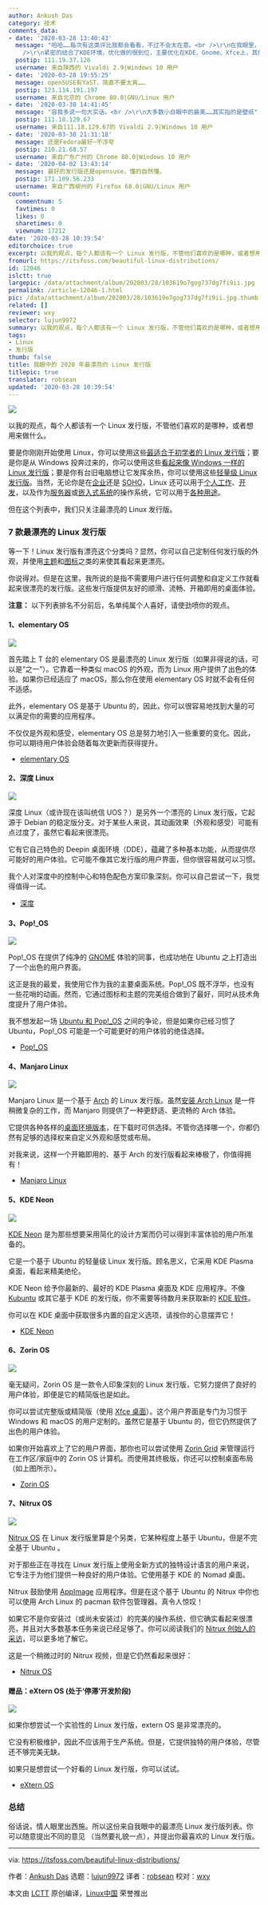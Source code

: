 ```yaml
---
author: Ankush Das
category: 技术
comments_data:
- date: '2020-03-28 13:40:43'
  message: "哈哈……每次有这类评比我都会看看，不过不会太在意。<br />\r\n在我眼里，不论xx年，openSUSE是永恒的漂亮。有突出的代码贡献量，推动Linux内核，KDE项目的发展，把自己家看家的YaST都开源了，对开源世界的贡献很大。<br
    />\r\n紧密的结合了KDE环境，优化做的很到位，主要优化在KDE、Gnome、Xfce上，其他桌面仅限能用，但是这非常足够了。上古时期能打下最美发行版的名号，才是实力派。现在的最美不是发行版的功劳，都是下游软件，跟街机网红一样，大家都美颜，都一样漂亮。实力派实在引领风格，现在的Plasma流行简约。不过要是修一修，还是可以秒杀一众发"
  postip: 111.19.37.126
  username: 来自陕西的 Vivaldi 2.9|Windows 10 用户
- date: '2020-03-28 19:55:25'
  message: openSUSE有YaST，简直不要太爽……
  postip: 123.114.191.197
  username: 来自北京的 Chrome 80.0|GNU/Linux 用户
- date: '2020-03-30 14:41:45'
  message: "容我多说一句大实话。<br />\r\n大多数小白眼中的最美……其实指的是壁纸"
  postip: 111.18.129.67
  username: 来自111.18.129.67的 Vivaldi 2.9|Windows 10 用户
- date: '2020-03-30 21:31:18'
  message: 还是Fedora最好~不浮夸
  postip: 210.21.68.57
  username: 来自广东广州的 Chrome 80.0|Windows 10 用户
- date: '2020-04-02 13:43:14'
  message: 最好的发行版还是opensuse，懂的自然懂。
  postip: 171.109.56.233
  username: 来自广西柳州的 Firefox 68.0|GNU/Linux 用户
count:
  commentnum: 5
  favtimes: 0
  likes: 0
  sharetimes: 0
  viewnum: 17212
date: '2020-03-28 10:39:54'
editorchoice: true
excerpt: 以我的观点，每个人都该有一个 Linux 发行版，不管他们喜欢的是哪种，或者想用来做什么。
fromurl: https://itsfoss.com/beautiful-linux-distributions/
id: 12046
islctt: true
largepic: /data/attachment/album/202003/28/103619o7gog737dg7fi9ii.jpg
permalink: /article-12046-1.html
pic: /data/attachment/album/202003/28/103619o7gog737dg7fi9ii.jpg.thumb.jpg
related: []
reviewer: wxy
selector: lujun9972
summary: 以我的观点，每个人都该有一个 Linux 发行版，不管他们喜欢的是哪种，或者想用来做什么。
tags:
- Linux
- 发行版
thumb: false
title: 我眼中的 2020 年最漂亮的 Linux 发行版
titlepic: true
translator: robsean
updated: '2020-03-28 10:39:54'
---
```


![](/data/attachment/album/202003/28/103619o7gog737dg7fi9ii.jpg)


以我的观点，每个人都该有一个 Linux 发行版，不管他们喜欢的是哪种，或者想用来做什么。


要是你刚刚开始使用 Linux，你可以使用这些[最适合于初学者的 Linux 发行版](/article-11145-1.html)；要是你是从 Windows 投奔过来的，你可以使用这些[看起来像 Windows 一样的 Linux 发行版](/article-8311-1.html)；要是你有台旧电脑想让它发挥余热，你可以使用这些[轻量级 Linux 发行版](/article-11040-1.html)。当然，无论你是在[企业](/article-9553-1.html)还是 [SOHO](/article-10490-1.html)，Linux 还可以用于[个人工作](/article-11028-1.html)、[开发](/article-10534-1.html)，以及作为[服务器](/article-7813-1.html)或[嵌入式系统](/article-9324-1.html)的操作系统，它可以用于[各种用途](/article-8628-1.html)。


但在这个列表中，我们只关注最漂亮的 Linux 发行版。


### 7 款最漂亮的 Linux 发行版


等一下！Linux 发行版有漂亮这个分类吗？显然，你可以自己定制任何发行版的外观，并使用[主题](https://itsfoss.com/best-gtk-themes/)和[图标](https://itsfoss.com/best-icon-themes-ubuntu-16-04/)之类的来使其看起来更漂亮。


你说得对。但是在这里，我所说的是指不需要用户进行任何调整和自定义工作就看起来很漂亮的发行版。这些发行版提供友好的顺滑、流畅、开箱即用的桌面体验。


**注意：** 以下列表排名不分前后，名单纯属个人喜好，请使劲喷你的观点。


#### 1、elementary OS


![](/data/attachment/album/202003/28/103957pckekaa2c22acm5k.png)


首先踏上 T 台的 elementary OS 是最漂亮的 Linux 发行版（如果非得说的话，可以是“之一”）。它靠着一种类似 macOS 的外观，而为 Linux 用户提供了出色的体验。如果你已经适应了 macOS，那么你在使用 elementary OS 时就不会有任何不适感。


此外，elementary OS 是基于 Ubuntu 的，因此，你可以很容易地找到大量的可以满足你的需要的应用程序。


不仅仅是外观和感受，elementary OS 总是努力地引入一些重要的变化。因此，你可以期待用户体验会随着每次更新而获得提升。


* [elementary OS](https://elementary.io/)


#### 2、深度 Linux


![](/data/attachment/album/202003/28/103959w7o3laniud6zdhvb.jpg)


深度 Linux（或许现在该叫统信 UOS？）是另外一个漂亮的 Linux 发行版，它起源于 Debian 的稳定版分支。对于某些人来说，其动画效果（外观和感受）可能有点过度了，虽然它看起来很漂亮。


它有它自己特色的 Deepin 桌面环境（DDE），蕴藏了多种基本功能，从而提供尽可能好的用户体验。它可能不像其它发行版的用户界面，但你很容易就可以习惯。


我个人对深度中的控制中心和特色配色方案印象深刻。你可以自己尝试一下，我觉得值得一试。


* [深度](https://www.deepin.org/en/)


#### 3、Pop!\_OS


![](/data/attachment/album/202003/28/104000rwusnzbdh7cmbad7.jpg)


Pop!\_OS 在提供了纯净的 [GNOME](https://www.gnome.org/) 体验的同事，也成功地在 Ubuntu 之上打造出了一个出色的用户界面。


这正是我的最爱，我使用它作为我的主要桌面系统。Pop!\_OS 既不浮华，也没有一些花哨的动画。然而，它通过图标和主题的完美组合做到了最好，同时从技术角度提升了用户体验。


我不想发起一场 [Ubuntu 和 Pop!\_OS](https://itsfoss.com/pop-os-vs-ubuntu/) 之间的争论，但是如果你已经习惯了 Ubuntu，Pop!\_OS 可能是一个可能更好的用户体验的绝佳选择。


* [Pop!\_OS](https://system76.com/pop)


#### 4、Manjaro Linux


![](/data/attachment/album/202003/28/104002f22kqk4su0qg2i8m.jpg)


Manjaro Linux 是一个基于 [Arch](https://en.wikipedia.org/wiki/Arch) 的 Linux 发行版。虽然[安装 Arch Linux](https://itsfoss.com/install-arch-linux/) 是一件稍微复杂的工作，而 Manjaro 则提供了一种更舒适、更流畅的 Arch 体验。


它提供各种各样的[桌面环境版本](https://itsfoss.com/best-linux-desktop-environments/)，在下载时可供选择。不管你选择哪一个，你都仍然有足够的选择权来自定义外观和感觉或布局。


对我来说，这样一个开箱即用的、基于 Arch 的发行版看起来棒极了，你值得拥有！


* [Manjaro Linux](https://manjaro.org/download/)


#### 5、KDE Neon


![](/data/attachment/album/202003/28/104004otyhthbiwv5nmpwp.jpg)


[KDE Neon](https://itsfoss.com/kde-neon-unveiled/) 是为那些想要采用简化的设计方案而仍可以得到丰富体验的用户所准备的。


它是一个基于 Ubuntu 的轻量级 Linux 发行版。顾名思义，它采用 KDE Plasma 桌面，看起来精美绝伦。


KDE Neon 给予你最新的、最好的 KDE Plasma 桌面及 KDE 应用程序。不像 [Kubuntu](https://kubuntu.org/) 或其它基于 KDE 的发行版，你不需要等待数月来获取新的 [KDE 软件](https://kde.org/)。


你可以在 KDE 桌面中获取很多内置的自定义选项，请按你的心意摆弄它！


* [KDE Neon](https://neon.kde.org/)


#### 6、Zorin OS


![](/data/attachment/album/202003/28/104008xtrz4jjot8r4oxfu.jpg)


毫无疑问，Zorin OS 是一款令人印象深刻的 Linux 发行版，它努力提供了良好的用户体验，即便是它的精简版也是如此。


你可以尝试完整版或精简版（使用 [Xfce 桌面](https://www.xfce.org/)）。这个用户界面是专门为习惯于 Windows 和 macOS 的用户定制的。虽然它是基于 Ubuntu 的，但它仍然提供了出色的用户体验。


如果你开始喜欢上了它的用户界面，那你也可以尝试使用 [Zorin Grid](https://itsfoss.com/zorin-grid/) 来管理运行在工作区/家庭中的 Zorin OS 计算机。而使用其终极版，你还可以控制桌面布局（如上图所示）。






* [Zorin OS](https://zorinos.com/)


#### 7、Nitrux OS


![](/data/attachment/album/202003/28/104011dgeox6d2hf6cghv6.jpg)


[Nitrux OS](https://itsfoss.com/nitrux-linux-overview/) 在 Linux 发行版里算是个另类，它某种程度上基于 Ubuntu，但是不完全基于 Ubuntu 。


对于那些正在寻找在 Linux 发行版上使用全新方式的独特设计语言的用户来说，它专注于为他们提供一种良好的用户体验。它使用基于 KDE 的 Nomad 桌面。


Nitrux 鼓励使用 [AppImage](https://itsfoss.com/use-appimage-linux/) 应用程序。但是在这个基于 Ubuntu 的 Nitrux 中你也可以使用 Arch Linux 的 pacman 软件包管理器。真令人惊叹！


如果它不是你安装过（或尚未安装过）的完美的操作系统，但它确实看起来很漂亮，并且对大多数基本任务来说已经足够了。你可以阅读我们的 [Nitrux 创始人的采访](https://itsfoss.com/nitrux-linux/)，可以更多地了解它。


这是一个稍微过时的 Nitrux 视频，但是它仍然看起来很好：






* [Nitrux OS](https://nxos.org/)


#### 赠品：eXtern OS (处于‘停滞’开发阶段)


![](/data/attachment/album/202003/28/104012tiiasdicyv7du1yi.png)


如果你想尝试一个实验性的 Linux 发行版，extern OS 是非常漂亮的。


它没有积极维护，因此不应该用于生产系统。但是，它提供独特的用户体验，尽管还不够完美无缺。


如果只是想尝试一个好看的 Linux 发行版，你可以试试。


* [eXtern OS](https://externos.io/)


### 总结


俗话说，情人眼里出西施。所以这份来自我眼中的最漂亮 Linux 发行版列表。你可以随意提出不同的意见 （当然要礼貌一点），并提出你最喜欢的 Linux 发行版。




---


via: <https://itsfoss.com/beautiful-linux-distributions/>


作者：[Ankush Das](https://itsfoss.com/author/ankush/) 选题：[lujun9972](https://github.com/lujun9972) 译者：[robsean](https://github.com/robsean) 校对：[wxy](https://github.com/wxy)


本文由 [LCTT](https://github.com/LCTT/TranslateProject) 原创编译，[Linux中国](https://linux.cn/) 荣誉推出